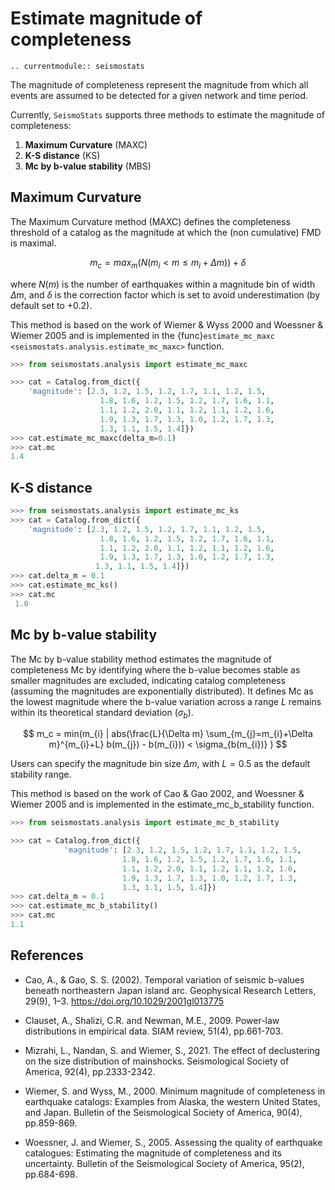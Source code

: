 # Estimate magnitude of completeness
```{eval-rst}
.. currentmodule:: seismostats
```

The magnitude of completeness represent the magnitude from which all events are assumed to be detected for a given network and time period.

Currently, `SeismoStats` supports three methods to estimate the magnitude of completeness:
1. **Maximum Curvature** (MAXC)
2. **K-S distance** (KS)
3. **Mc by b-value stability** (MBS)

## Maximum Curvature

The Maximum Curvature method (MAXC) defines the completeness threshold of a catalog as the magnitude at which the (non cumulative) FMD is maximal.

$$
m_c = max_{m} (N(m_i < m \leq m_{i} + \Delta m)) + \delta
$$

where $N(m)$ is the number of earthquakes within a magnitude bin of width $\Delta m$, and $\delta$ is the correction factor which is set to avoid underestimation (by default set to +0.2). 

This method is based on the work of Wiemer & Wyss 2000 and Woessner & Wiemer 2005 and is implemented in the {func}`estimate_mc_maxc <seismostats.analysis.estimate_mc_maxc>` function.

```python
>>> from seismostats.analysis import estimate_mc_maxc

>>> cat = Catalog.from_dict({
    'magnitude': [2.3, 1.2, 1.5, 1.2, 1.7, 1.1, 1.2, 1.5,
                    1.8, 1.6, 1.2, 1.5, 1.2, 1.7, 1.6, 1.1,
                    1.1, 1.2, 2.0, 1.1, 1.2, 1.1, 1.2, 1.6,
                    1.9, 1.3, 1.7, 1.3, 1.0, 1.2, 1.7, 1.3,
                    1.3, 1.1, 1.5, 1.4]})
>>> cat.estimate_mc_maxc(delta_m=0.1)
>>> cat.mc
1.4
```

## K-S distance


```python
>>> from seismostats.analysis import estimate_mc_ks
>>> cat = Catalog.from_dict({
    'magnitude': [2.3, 1.2, 1.5, 1.2, 1.7, 1.1, 1.2, 1.5,
                    1.8, 1.6, 1.2, 1.5, 1.2, 1.7, 1.6, 1.1,
                    1.1, 1.2, 2.0, 1.1, 1.2, 1.1, 1.2, 1.6,
                    1.9, 1.3, 1.7, 1.3, 1.0, 1.2, 1.7, 1.3,
                   1.3, 1.1, 1.5, 1.4]})
>>> cat.delta_m = 0.1
>>> cat.estimate_mc_ks()
>>> cat.mc
 1.0
```
## Mc by b-value stability

The Mc by b-value stability method estimates the magnitude of completeness Mc by identifying where the b-value becomes stable as smaller magnitudes are excluded, indicating catalog completeness (assuming the magnitudes are exponentially distributed). It defines Mc as the lowest magnitude where the b-value variation across a range $L$ remains within its theoretical standard deviation ($\sigma_{b}$). 

$$
m_c = min(m_{i} | abs(\frac{L}{\Delta m} \sum_{m_{j}=m_{i}+\Delta m}^{m_{i}+L} b(m_{j}) - b(m_{i})) < \sigma_{b(m_{i})} )
$$

Users can specify the magnitude bin size $\Delta m$, with $L=0.5$ as the default stability range.


This method is based on the work of Cao & Gao 2002, and Woessner & Wiemer 2005 and is implemented in the estimate_mc_b_stability function.

```python
>>> from seismostats.analysis import estimate_mc_b_stability

>>> cat = Catalog.from_dict({
            'magnitude': [2.3, 1.2, 1.5, 1.2, 1.7, 1.1, 1.2, 1.5,
                         1.8, 1.6, 1.2, 1.5, 1.2, 1.7, 1.6, 1.1,
                         1.1, 1.2, 2.0, 1.1, 1.2, 1.1, 1.2, 1.6,
                         1.9, 1.3, 1.7, 1.3, 1.0, 1.2, 1.7, 1.3,
                         1.3, 1.1, 1.5, 1.4]})
>>> cat.delta_m = 0.1
>>> cat.estimate_mc_b_stability()
>>> cat.mc
1.1
```

## References
- Cao, A., & Gao, S. S. (2002). Temporal variation of seismic b-values beneath northeastern Japan island arc. Geophysical Research Letters, 29(9), 1–3. https://doi.org/10.1029/2001gl013775

- Clauset, A., Shalizi, C.R. and Newman, M.E., 2009. Power-law distributions in empirical data. SIAM review, 51(4), pp.661-703.

- Mizrahi, L., Nandan, S. and Wiemer, S., 2021. The effect of declustering on the size distribution of mainshocks. Seismological Society of America, 92(4), pp.2333-2342.

- Wiemer, S. and Wyss, M., 2000. Minimum magnitude of completeness in earthquake catalogs: Examples from Alaska, the western United States, and Japan. Bulletin of the Seismological Society of America, 90(4), pp.859-869.

- Woessner, J. and Wiemer, S., 2005. Assessing the quality of earthquake catalogues: Estimating the magnitude of completeness and its uncertainty. Bulletin of the Seismological Society of America, 95(2), pp.684-698.       